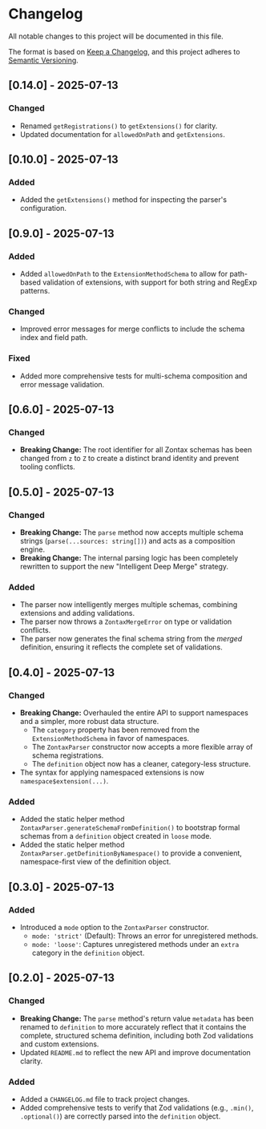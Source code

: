 # Changelog

All notable changes to this project will be documented in this file.

The format is based on [Keep a Changelog](https://keepachangelog.com/en/1.0.0/),
and this project adheres to [Semantic Versioning](https://semver.org/spec/v2.0.0.html).

## [0.14.0] - 2025-07-13

### Changed
- Renamed `getRegistrations()` to `getExtensions()` for clarity.
- Updated documentation for `allowedOnPath` and `getExtensions`.

## [0.10.0] - 2025-07-13

### Added
- Added the `getExtensions()` method for inspecting the parser's configuration.

## [0.9.0] - 2025-07-13

### Added
- Added `allowedOnPath` to the `ExtensionMethodSchema` to allow for path-based validation of extensions, with support for both string and RegExp patterns.

### Changed
- Improved error messages for merge conflicts to include the schema index and field path.

### Fixed
- Added more comprehensive tests for multi-schema composition and error message validation.

## [0.6.0] - 2025-07-13

### Changed
- **Breaking Change:** The root identifier for all Zontax schemas has been changed from `z` to `Z` to create a distinct brand identity and prevent tooling conflicts.

## [0.5.0] - 2025-07-13

### Changed
- **Breaking Change:** The `parse` method now accepts multiple schema strings (`parse(...sources: string[])`) and acts as a composition engine.
- **Breaking Change:** The internal parsing logic has been completely rewritten to support the new "Intelligent Deep Merge" strategy.

### Added
- The parser now intelligently merges multiple schemas, combining extensions and adding validations.
- The parser now throws a `ZontaxMergeError` on type or validation conflicts.
- The parser now generates the final schema string from the *merged* definition, ensuring it reflects the complete set of validations.

## [0.4.0] - 2025-07-13

### Changed

- **Breaking Change:** Overhauled the entire API to support namespaces and a simpler, more robust data structure.
  - The `category` property has been removed from the `ExtensionMethodSchema` in favor of namespaces.
  - The `ZontaxParser` constructor now accepts a more flexible array of schema registrations.
  - The `definition` object now has a cleaner, category-less structure.
- The syntax for applying namespaced extensions is now `namespace$extension(...)`.

### Added

- Added the static helper method `ZontaxParser.generateSchemaFromDefinition()` to bootstrap formal schemas from a `definition` object created in `loose` mode.
- Added the static helper method `ZontaxParser.getDefinitionByNamespace()` to provide a convenient, namespace-first view of the definition object.

## [0.3.0] - 2025-07-13

### Added

- Introduced a `mode` option to the `ZontaxParser` constructor.
  - `mode: 'strict'` (Default): Throws an error for unregistered methods.
  - `mode: 'loose'`: Captures unregistered methods under an `extra` category in the `definition` object.

## [0.2.0] - 2025-07-13

### Changed

- **Breaking Change:** The `parse` method's return value `metadata` has been renamed to `definition` to more accurately reflect that it contains the complete, structured schema definition, including both Zod validations and custom extensions.
- Updated `README.md` to reflect the new API and improve documentation clarity.

### Added

- Added a `CHANGELOG.md` file to track project changes.
- Added comprehensive tests to verify that Zod validations (e.g., `.min()`, `.optional()`) are correctly parsed into the `definition` object.
